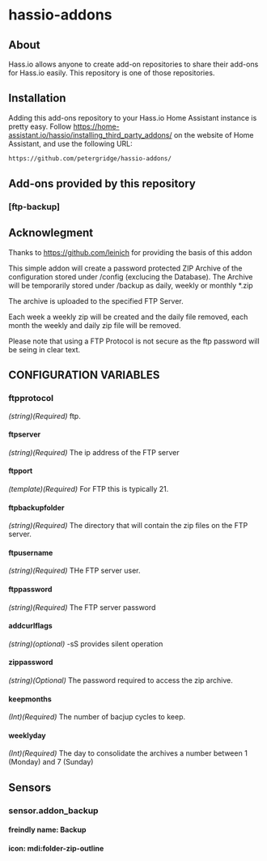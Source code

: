 # hassio-addons

## About

Hass.io allows anyone to create add-on repositories to share their add-ons for
Hass.io easily. This repository is one of those repositories.


## Installation

Adding this add-ons repository to your Hass.io Home Assistant instance is
pretty easy. Follow https://home-assistant.io/hassio/installing_third_party_addons/ on the
website of Home Assistant, and use the following URL:

```txt
https://github.com/petergridge/hassio-addons/
```

## Add-ons provided by this repository

### [ftp-backup]

## Acknowlegment
Thanks to https://github.com/leinich for providing the basis of this addon

This simple addon will create a password protected ZIP Archive of the configuration stored under /config (exclucing the Database).
The Archive will be temporarily stored under /backup as daily, weekly or monthly *.zip

The archive is uploaded to the specified FTP Server.

Each week a weekly zip will be created and the daily file removed, each month the weekly and daily zip file will be removed.

Please note that using a FTP Protocol is not secure as the ftp password will be seing in clear text.

## CONFIGURATION VARIABLES

### ftpprotocol
*(string)(Required)* ftp.
#### ftpserver
*(string)(Required)* The ip address of the FTP server
#### ftpport
*(template)(Required)* For FTP this is typically 21.
#### ftpbackupfolder
*(string)(Required)* The directory that will contain the zip files on the FTP server.
#### ftpusername 
*(string)(Required)* THe FTP server user.
#### ftppassword
*(string)(Required)* The FTP server password
#### addcurlflags
*(string)(optional)* -sS provides silent operation
#### zippassword
*(string)(Optional)* The password required to access the zip archive.
#### keepmonths 
*(Int)(Required)* The number of bacjup cycles to keep.
#### weeklyday
*(Int)(Required)* The day to consolidate the archives a number between 1 (Monday) and 7 (Sunday)

## Sensors

### sensor.addon_backup
#### freindly name: Backup
#### icon: mdi:folder-zip-outline

